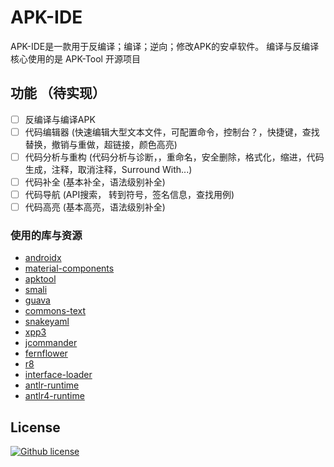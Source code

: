 # APK-IDE

APK-IDE是一款用于反编译；编译；逆向；修改APK的安卓软件。
编译与反编译核心使用的是 APK-Tool 开源项目

## 功能 （待实现）

- [ ] 反编译与编译APK
- [ ] 代码编辑器 (快速编辑大型文本文件，可配置命令，控制台？，快捷键，查找替换，撤销与重做，超链接，颜色高亮)
- [ ] 代码分析与重构 (代码分析与诊断，，重命名，安全删除，格式化，缩进，代码生成，注释，取消注释，Surround
  With...)
- [ ] 代码补全 (基本补全，语法级别补全)
- [ ] 代码导航 (API搜索， 转到符号，签名信息，查找用例)
- [ ] 代码高亮 (基本高亮，语法级别补全)

### 使用的库与资源

* [androidx](https://github.com/androidx/androidx)
* [material-components](https://github.com/material-components/material-components-android)
* [apktool](https://github.com/iBotPeaches/Apktool)
* [smali](https://github.com/google/smali)
* [guava](https://github.com/google/guava)
* [commons-text](https://commons.apache.org/proper/commons-text)
* [snakeyaml](https://bitbucket.org/snakeyaml/snakeyaml)
* [xpp3](https://github.com/codelibs/xpp3)
* [jcommander](http://jcommander.org/)
* [fernflower](https://github.com/fesh0r/fernflower)
* [r8](https://r8.googlesource.com/r8)
* [interface-loader](https://github.com/JeremyLiao/InterfaceLoader)
* [antlr-runtime](https://github.com/antlr/antl3)
* [antlr4-runtime](https://github.com/antlr/antlr4)

## License

[![Github license](https://img.shields.io/github/license/weg2020/apkide)](https://github.com/weg2020/apkide/blob/main/LICENSE)


